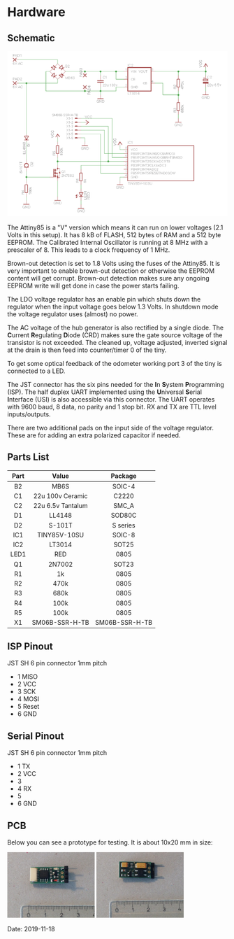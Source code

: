 # Hardware

## Schematic

![schematic](images/schematic.png)

The Attiny85 is a "V" version which means it can run on lower voltages (2.1 Volts in this setup). It has 8 kB of FLASH, 512 bytes of RAM and a 512 byte EEPROM. The Calibrated Internal Oscillator is running at 8 MHz with a prescaler of 8. This leads to a clock frequency of 1 MHz. 

Brown-out detection is set to 1.8 Volts using the fuses of the Attiny85. It is very important to enable brown-out detection or otherwise the EEPROM content will get corrupt. Brown-out detection makes sure any ongoing EEPROM write will get done in case the power starts failing. 

The LDO voltage regulator has an enable pin which shuts down the regulator when the input voltage goes below 1.3 Volts. In shutdown mode the voltage regulator uses (almost) no power.

The AC voltage of the hub generator is also rectified by a single diode. The **C**urrent **R**egulating **D**iode (CRD) makes sure the gate source voltage of the transistor is not exceeded. The cleaned up, voltage adjusted, inverted signal at the drain is then feed into counter/timer 0 of the tiny.

To get some optical feedback of the odometer working port 3 of the tiny is connected to a LED.

The JST connector has the six pins needed for the **I**n **S**ystem **P**rogramming (ISP). The half duplex UART implemented using the **U**niversal **S**erial **I**nterface (USI) is also accessible via this connector. The UART operates with 9600 baud, 8 data, no parity and 1 stop bit. RX and TX are TTL level inputs/outputs.

There are two additional pads on the input side of the voltage regulator. These are for adding an extra polarized capacitor if needed.

## Parts List

|Part    |Value              | Package        |
|:------:|:-----------------:|:--------------:|
|B2      | MB6S              | SOIC-4         |
|C1      | 22u 100v Ceramic  | C2220          |
|C2      | 22u 6.5v Tantalum | SMC_A          |
|D1      | LL4148            | SOD80C         |
|D2      | S-101T            | S series       |
|IC1     | TINY85V-10SU      | SOIC-8         |
|IC2     | LT3014            | SOT25          |
|LED1    | RED               | 0805           |
|Q1      | 2N7002            | SOT23          |
|R1      | 1k                | 0805           |
|R2      | 470k              | 0805           |
|R3      | 680k              | 0805           |
|R4      | 100k              | 0805           |
|R5      | 100k              | 0805           |
|X1      | SM06B-SSR-H-TB    | SM06B-SSR-H-TB |

## ISP Pinout

JST SH 6 pin connector 1mm pitch

* 1 MISO
* 2 VCC
* 3 SCK
* 4 MOSI
* 5 Reset
* 6 GND

## Serial Pinout

JST SH 6 pin connector 1mm pitch

* 1 TX
* 2 VCC
* 3 
* 4 RX
* 5 
* 6 GND

## PCB

Below you can see a prototype for testing. It is about 10x20 mm in size:

<img src="images/pcb_top.jpeg" width="200">
<img src="images/pcb_bottom.jpeg" width="200">

Date: 2019-11-18
